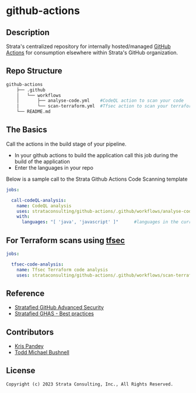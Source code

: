 # github-actions

## Description

Strata's centralized repository for internally hosted/managed [GitHub Actions](https://github.com/features/actions) for consumption elsewhere within Strata's GitHub organization.

## Repo Structure

```bash
github-actions
    ├── .github
    │   └── workflows
    │       ├── analyse-code.yml    #CodeQL action to scan your code
    │       └── scan-terraform.yml  #Tfsec action to scan your terraform code
    └── README.md

```

## The Basics

Call the actions in the build stage of your pipeline.

- In your github actions to build the application call this job during the build of the application
- Enter the languages in your repo

Below is a sample call to the Strata Github Actions Code Scanning template

```yaml
jobs:

  call-codeQL-analysis:
    name: CodeQL analysis 
    uses: strataconsulting/github-actions/.github/workflows/analyse-code.yml@be81cb0e64c976e94b88d03a70f592b63ee991f7
    with:
      languages: "[ 'java', 'javascript' ]"      #languages in the current repo
```

## For Terraform scans using [tfsec](https://github.com/aquasecurity/tfsec)

```yaml
jobs:

  tfsec-code-analysis:
    name: Tfsec Terraform code analysis  
    uses: strataconsulting/github-actions/.github/workflows/scan-terraform.yml@be81cb0e64c976e94b88d03a70f592b63ee991f7
```

## Reference

- [Stratafied GitHub Advanced Security](https://strataconsulting.atlassian.net/l/cp/sNt3DDM9)
- [Stratafied GHAS - Best practices](https://strataconsulting.atlassian.net/l/cp/1qcDTPv1)

## Contributors

- [Kris Pandey](https://github.com/kris-pandey)
- [Todd Michael Bushnell](https://github.com/toddmichael)

## License

```text
Copyright (c) 2023 Strata Consulting, Inc., All Rights Reserved.
```

